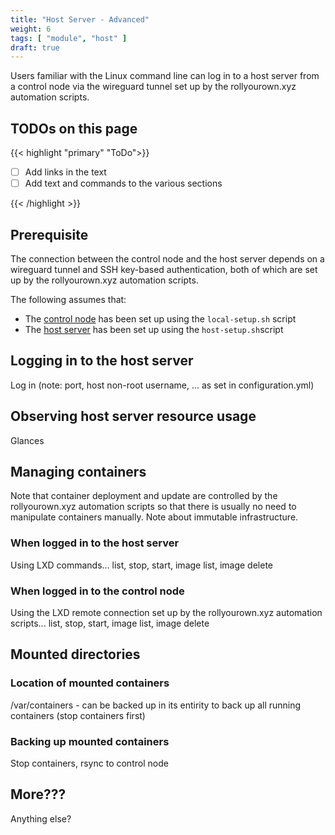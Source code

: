 ```yaml
---
title: "Host Server - Advanced"
weight: 6
tags: [ "module", "host" ]
draft: true
---
```

<!--
SPDX-FileCopyrightText: 2022 Wilfred Nicoll <xyzroller@rollyourown.xyz>
SPDX-License-Identifier: CC-BY-SA-4.0
-->

Users familiar with the Linux command line can log in to a host server from a control node via the wireguard tunnel set up by the rollyourown.xyz automation scripts.

<!--more-->

## TODOs on this page

{{< highlight "primary" "ToDo">}}

- [ ] Add links in the text
- [ ] Add text and commands to the various sections

{{< /highlight >}}

## Prerequisite

The connection between the control node and the host server depends on a wireguard tunnel and SSH key-based authentication, both of which are set up by the rollyourown.xyz automation scripts.

 The following assumes that:

- The [control node](/rollyourown/projects/control_node/) has been set up using the `local-setup.sh` script
- The [host server](/rollyourown/projects/host_server/) has been set up using the `host-setup.sh`script

## Logging in to the host server

Log in (note: port, host non-root username, ... as set in configuration.yml)

## Observing host server resource usage

Glances

## Managing containers

Note that container deployment and update are controlled by the rollyourown.xyz automation scripts so that there is usually no need to manipulate containers manually. Note about immutable infrastructure.

### When logged in to the host server

Using LXD commands... list, stop, start, image list, image delete

### When logged in to the control node

Using the LXD remote connection set up by the rollyourown.xyz automation scripts... list, stop, start, image list, image delete

## Mounted directories

### Location of mounted containers

/var/containers - can be backed up in its entirity to back up all running containers (stop containers first)

### Backing up mounted containers

Stop containers, rsync to control node

## More???

Anything else?
